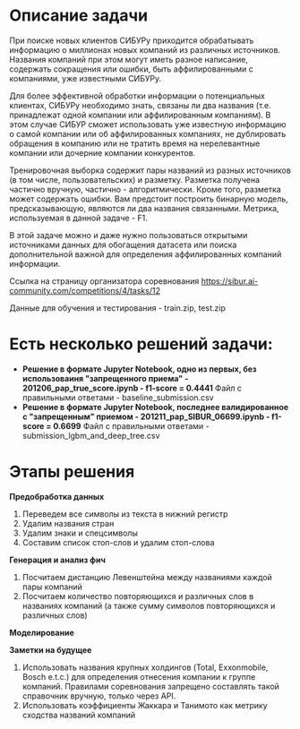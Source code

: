  # Описание задачи

  При поиске новых клиентов СИБУРу приходится обрабатывать информацию о миллионах новых компаний из различных источников. Названия компаний при этом могут иметь разное написание, содержать сокращения или ошибки, быть аффилированными с компаниями, уже известными СИБУРу.
  
  Для более эффективной обработки информации о потенциальных клиентах, СИБУРу необходимо знать, связаны ли два названия (т.е. принадлежат одной компании или аффилированным компаниям). В этом случае СИБУР сможет использовать уже известную информацию о самой компании или об аффилированных компаниях, не дублировать обращения в компанию или не тратить время на нерелевантные компании или дочерние компании конкурентов.
  
  Тренировочная выборка содержит пары названий из разных источников (в том числе, пользовательских) и разметку. Разметка получена частично вручную, частично - алгоритмически. Кроме того, разметка может содержать ошибки. Вам предстоит построить бинарную модель, предсказывающую, являются ли два названия связанными. Метрика, используемая в данной задаче - F1.
  
  В этой задаче можно и даже нужно пользоваться открытыми источниками данных для обогащения датасета или поиска дополнительной важной для определения аффилированных компаний информации.


Ссылка на страницу организатора соревнования https://sibur.ai-community.com/competitions/4/tasks/12


Данные для обучения и тестирования - train.zip, test.zip

# Есть несколько решений задачи:
 - **Решение в формате Jupyter Notebook, одно из первых, без использоваиня "запрещенного приема" - 201206_pap_true_score.ipynb - f1-score = 0.4441**
Файл с правильными ответами - baseline_submission.csv
 - **Решение в формате Jupyter Notebook, последнее валидированное с "запрещенным" приемом - 201211_pap_SIBUR_06699.ipynb - f1-score = 0.6699**
Файл с правильными ответами - submission_lgbm_and_deep_tree.csv

# Этапы решения

**Предобработка данных**
1. Переведем все символы из текста в нижний регистр
2. Удалим названия стран
3. Удалим знаки и спецсимволы
4. Составим список стоп-слов и удалим стоп-слова

**Генерация и анализ фич**
1. Посчитаем дистанцию Левенштейна между названиями каждой пары компаний
2. Посчитаем количество повторяющихся и различных слов в названиях компаний (а также сумму символов повторяющихся и различных слов)

**Моделирование**

**Заметки на будущее**
1. Использовать названия крупных холдингов (Total, Exxonmobile, Bosch e.t.c.) для определения отнесения компании к группе компаний. Правилами соревнования запрещено составлять такой справочник вручную, только через API.
2. Использовать коэффициенты Жаккара и Танимото как метрику сходства названий компаний

